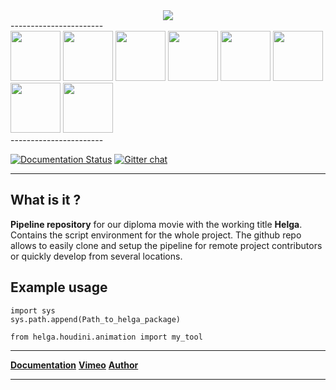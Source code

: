 

<div align="center">
	<a href="https://vimeo.com/timmwagener/skolteaser" target="_blank"><img src="http://www.kiiia.com/helga/github/helga_repo_header.jpg"></a>
</div>
-----------------------
<div align="left">
	<a href="http://www.kiiia.com/helga/github/helga_teaser.jpg" target="_blank"><img width="80" height="80" src="http://www.kiiia.com/helga/github/helga_teaser_thumb.jpg"></a>
	<a href="http://www.kiiia.com/helga/github/helga_logo_repo.jpg" target="_blank"><img width="80" height="80" src="http://www.kiiia.com/helga/github/helga_logo_repo_thumb.jpg"></a>
	<a href="http://www.kiiia.com/helga/github/helga_outro.jpg" target="_blank"><img width="80" height="80" src="http://www.kiiia.com/helga/github/helga_outro_thumb.jpg"></a>
	<a href="http://www.kiiia.com/helga/github/asset_manager_chars.jpg" target="_blank"><img width="80" height="80" src="http://www.kiiia.com/helga/github/asset_manager_chars_thumb.jpg"></a>
	<a href="http://www.kiiia.com/helga/github/asset_manager_prop.jpg" target="_blank"><img width="80" height="80" src="http://www.kiiia.com/helga/github/asset_manager_prop_thumb.jpg"></a>
	<a href="http://www.kiiia.com/helga/github/asset_manager_shot.jpg" target="_blank"><img width="80" height="80" src="http://www.kiiia.com/helga/github/asset_manager_shot_thumb.jpg"></a>
	<a href="http://www.kiiia.com/helga/github/maya_metadata_nodes.jpg" target="_blank"><img width="80" height="80" src="http://www.kiiia.com/helga/github/maya_metadata_nodes_thumb.jpg"></a>
	<a href="http://www.kiiia.com/helga/github/houdini_alembic_import.jpg" target="_blank"><img width="80" height="80" src="http://www.kiiia.com/helga/github/houdini_alembic_import_thumb.jpg"></a>
</div>
-----------------------

[![Documentation Status](https://readthedocs.org/projects/helga-docs/badge/?version=latest)](https://readthedocs.org/projects/helga-docs/?badge=latest)
[![Gitter chat](https://badges.gitter.im/gitterHQ/gitter.png)](https://gitter.im/timmwagener/helga)

-----------------------


What is it ?
-----------------------
**Pipeline repository** for our diploma movie with the working title **Helga**. Contains the script environment for the whole project. The github repo allows to easily clone and setup the pipeline for remote project contributors or quickly develop from several locations.


Example usage
-----------------------
	import sys
	sys.path.append(Path_to_helga_package)

	from helga.houdini.animation import my_tool


-----------------------

[**Documentation**](http://helga-docs.readthedocs.org/) [**Vimeo**](https://vimeo.com/timmwagener/skolteaser) [**Author**](http://www.timmwagener.com/)

-----------------------